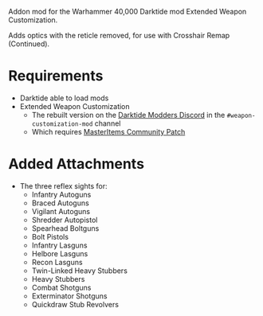 Addon mod for the Warhammer 40,000 Darktide mod Extended Weapon Customization.

Adds optics with the reticle removed, for use with Crosshair Remap (Continued).

# Requirements
- Darktide able to load mods
- Extended Weapon Customization
    - The rebuilt version on the [Darktide Modders Discord](https://discord.gg/rKYWtaDx4D) in the `#weapon-customization-mod` channel
    - Which requires [MasterItems Community Patch](www.nexusmods.com/warhammer40kdarktide/mods/409)

# Added Attachments
- The three reflex sights for:
    - Infantry Autoguns
    - Braced Autoguns
    - Vigilant Autoguns
    - Shredder Autopistol
    - Spearhead Boltguns
    - Bolt Pistols
    - Infantry Lasguns
    - Helbore Lasguns
    - Recon Lasguns
    - Twin-Linked Heavy Stubbers
    - Heavy Stubbers
    - Combat Shotguns
    - Exterminator Shotguns
    - Quickdraw Stub Revolvers